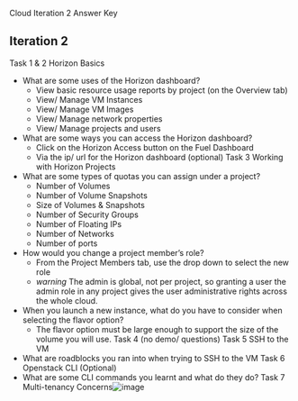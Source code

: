 Cloud Iteration 2 Answer Key
## Iteration 2
Task 1 & 2 Horizon Basics
- What are some uses of the Horizon dashboard?
  - View basic resource usage reports by project (on the Overview tab)
  - View/ Manage VM Instances
  - View/ Manage VM Images
  - View/ Manage network properties
  - View/ Manage projects and users
- What are some ways you can access the Horizon dashboard?
  - Click on the Horizon Access button on the Fuel Dashboard
  - Via the ip/ url for the Horizon dashboard (optional)
Task 3 Working with Horizon Projects
- What are some types of quotas you can assign under a project?
  - Number of Volumes
  - Number of Volume Snapshots
  - Size of Volumes & Snapshots
  - Number of Security Groups
  - Number of Floating IPs
  - Number of Networks
  - Number of ports
- How would you change a project member’s role?
  - From the Project Members tab, use the drop down to select the new role
  - *warning* The admin is global, not per project, so granting a user the admin role in any project gives the user administrative rights across the whole cloud.
- When you launch a new instance, what do you have to consider when selecting the flavor option?
  - The flavor option must be large enough to support the size of the volume you will use.
Task 4 (no demo/ questions)
Task 5 SSH to the VM
- What are roadblocks you ran into when trying to SSH to the VM
Task 6 Openstack CLI (Optional)
- What are some CLI commands you learnt and what do they do?
Task 7 Multi-tenancy Concerns![image](https://github.com/kyadamos/CELL-Cloud/assets/62266076/20314434-0ff0-4cac-9bd2-e92f8ae9dadc)
